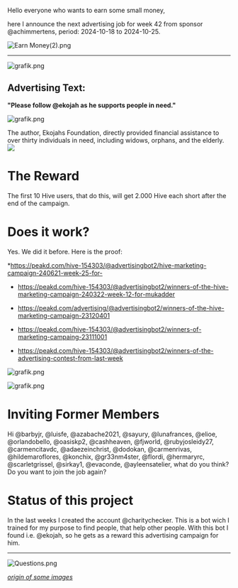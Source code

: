 Hello everyone who wants to earn some small money,

here I announce the next advertising job for week 42 from sponsor @achimmertens, period: 2024-10-18 to 2024-10-25.

![Earn Money(2).png](https://files.peakd.com/file/peakd-hive/achimmertens/AKAr2pK3Nw7DhpREEcx2yQ1dSe3BQ4KKDFLKAWjNL9Ni952afaaKuqX68gTapsB.png)

---

![grafik.png](https://files.peakd.com/file/peakd-hive/advertisingbot2/23zbKpafXUuXqcgN1UqE4ELLLjBk6HWR7VCHXMBWeuuhHvjVr9V26Vu632H51AX3QEB1Q.png)

## Advertising Text:
**"Please follow @ekojah as he supports people in need."**

![grafik.png](https://files.peakd.com/file/peakd-hive/advertisingbot2/EpnDF7XjUzRvHbukYSaPzgLofEeP2bKekjBmuA9oo8mHW8BAv1i1sGfdg5fHShUuuSn.png)

The author, Ekojahs Foundation, directly provided financial assistance to over thirty individuals in need, including widows, orphans, and the elderly.
![](https://images.hive.blog/0x0/https://img.inleo.io/DQmebc5yiCidxHzsbNgnHfEZep7FxJrX1J1purwNxNfA2qU/IMG_20241006_111715_577~2.jpg)

# The Reward

The first 10 Hive users, that do this, will get 2.000 Hive each short after the end of the campaign.


# Does it work?
Yes. We did it before. Here is the proof:

*https://peakd.com/hive-154303/@advertisingbot2/hive-marketing-campaign-240621-week-25-for-

* https://peakd.com/hive-154303/@advertisingbot2/winners-of-the-hive-marketing-campaign-240322-week-12-for-mukadder 

* https://peakd.com/advertising/@advertisingbot2/winners-of-the-hive-marketing-campaign-23120401 

* https://peakd.com/hive-154303/@advertisingbot2/winners-of-marketing-campaing-23111001

* https://peakd.com/hive-154303/@advertisingbot2/winners-of-the-advertising-contest-from-last-week

![grafik.png](https://files.peakd.com/file/peakd-hive/advertisingbot2/23vrtfBe9soddee9UwH688PMyJYa2GjTPDpiV9s9mAwMHwp7AWurWJanpDDMtpQJx9z89.png)

![grafik.png](https://files.peakd.com/file/peakd-hive/achimmertens/23wghGTaUFS6SsidPJ6d5QqyM3cxpzSj2PMQ8r2XZSWHeBAi2jC4e7JdmyTWL8DbtYTpc.png)

# Inviting Former Members
Hi @barbyjr, @luisfe, @azabache2021, @sayury, @lunafrances, @elioe, @orlandobello, @oasiskp2, @cashheaven, @fjworld, @rubyjosleidy27, @carmencitavdc, @adaezeinchrist, @dodokan, @carmenrivas, @hildemaroflores, @konchix, @gr33nm4ster, @flordi, @hermaryrc, @scarletgrissel, @sirkay1, @evaconde, @ayleensatelier,
what do you think? Do you want to join the job again?

# Status of this project

In the last weeks I created the account @charitychecker. This is a bot wich I trained for my purpose to find people, that help other people. With this bot I found i.e. @ekojah, so he gets as a reward this advertising campaign for him.

---

![Questions.png](https://files.peakd.com/file/peakd-hive/achimmertens/AKKRqJt1qnuNodPEACGiuC9iauEfvSWwo3w9ACbwELDzPg5VpvwJCsfsA8ptwYH.png)

*[origin of some images](https://photofunia.com/)*
